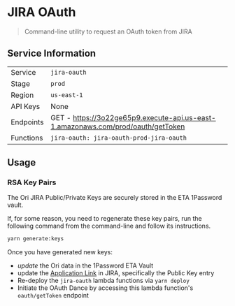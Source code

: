 # JIRA OAuth

> Command-line utility to request an OAuth token from JIRA

## Service Information

|             |                                          |
| ----------- | ---------------------------------------- |
| Service     | `jira-oauth`                             |
| Stage       | `prod`                                   |
| Region      | `us-east-1`                              |
| API Keys    | None                                     |
| Endpoints   | GET - <https://3o22ge65p9.execute-api.us-east-1.amazonaws.com/prod/oauth/getToken> |
| Functions   | `jira-oauth: jira-oauth-prod-jira-oauth` |

## Usage

### RSA Key Pairs

The Ori JIRA Public/Private Keys are securely stored in the ETA 1Password vault.

If, for some reason, you need to regenerate these key pairs, run the following command from the command-line and follow its instructions.

```bash
yarn generate:keys
```

Once you have generated new keys:

*   *update* the Ori data in the 1Password ETA Vault
*   update the [Application Link](https://etateam.atlassian.net/plugins/servlet/applinks/listApplicationLinks) in JIRA, specifically the Public Key entry
*   Re-deploy the `jira-oauth` lambda functions via `yarn deploy`
*   Initiate the OAuth Dance by accessing this lambda function's `oauth/getToken` endpoint
